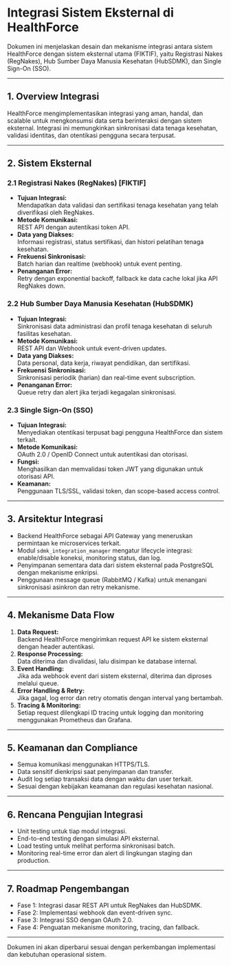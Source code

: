 # Integrasi Sistem Eksternal di HealthForce

Dokumen ini menjelaskan desain dan mekanisme integrasi antara sistem HealthForce dengan sistem eksternal utama (FIKTIF), yaitu Registrasi Nakes (RegNakes), Hub Sumber Daya Manusia Kesehatan (HubSDMK), dan Single Sign-On (SSO).

---

## 1. Overview Integrasi

HealthForce mengimplementasikan integrasi yang aman, handal, dan scalable untuk mengkonsumsi data serta berinteraksi dengan sistem eksternal. Integrasi ini memungkinkan sinkronisasi data tenaga kesehatan, validasi identitas, dan otentikasi pengguna secara terpusat.

---

## 2. Sistem Eksternal

### 2.1 Registrasi Nakes (RegNakes) [FIKTIF]
- **Tujuan Integrasi:**  
  Mendapatkan data validasi dan sertifikasi tenaga kesehatan yang telah diverifikasi oleh RegNakes.
- **Metode Komunikasi:**  
  REST API dengan autentikasi token API.
- **Data yang Diakses:**  
  Informasi registrasi, status sertifikasi, dan histori pelatihan tenaga kesehatan.
- **Frekuensi Sinkronisasi:**  
  Batch harian dan realtime (webhook) untuk event penting.
- **Penanganan Error:**  
  Retry dengan exponential backoff, fallback ke data cache lokal jika API RegNakes down.

### 2.2 Hub Sumber Daya Manusia Kesehatan (HubSDMK)
- **Tujuan Integrasi:**  
  Sinkronisasi data administrasi dan profil tenaga kesehatan di seluruh fasilitas kesehatan.
- **Metode Komunikasi:**  
  REST API dan Webhook untuk event-driven updates.
- **Data yang Diakses:**  
  Data personal, data kerja, riwayat pendidikan, dan sertifikasi.
- **Frekuensi Sinkronisasi:**  
  Sinkronisasi periodik (harian) dan real-time event subscription.
- **Penanganan Error:**  
  Queue retry dan alert jika terjadi kegagalan sinkronisasi.

### 2.3 Single Sign-On (SSO)
- **Tujuan Integrasi:**  
  Menyediakan otentikasi terpusat bagi pengguna HealthForce dan sistem terkait.
- **Metode Komunikasi:**  
  OAuth 2.0 / OpenID Connect untuk autentikasi dan otorisasi.
- **Fungsi:**  
  Menghasilkan dan memvalidasi token JWT yang digunakan untuk otorisasi API.
- **Keamanan:**  
  Penggunaan TLS/SSL, validasi token, dan scope-based access control.

---

## 3. Arsitektur Integrasi

- Backend HealthForce sebagai API Gateway yang meneruskan permintaan ke microservices terkait.
- Modul `sdmk_integration_manager` mengatur lifecycle integrasi: enable/disable koneksi, monitoring status, dan log.
- Penyimpanan sementara data dari sistem eksternal pada PostgreSQL dengan mekanisme enkripsi.
- Penggunaan message queue (RabbitMQ / Kafka) untuk menangani sinkronisasi asinkron dan retry mekanisme.

---

## 4. Mekanisme Data Flow

1. **Data Request:**  
   Backend HealthForce mengirimkan request API ke sistem eksternal dengan header autentikasi.
2. **Response Processing:**  
   Data diterima dan divalidasi, lalu disimpan ke database internal.
3. **Event Handling:**  
   Jika ada webhook event dari sistem eksternal, diterima dan diproses melalui queue.
4. **Error Handling & Retry:**  
   Jika gagal, log error dan retry otomatis dengan interval yang bertambah.
5. **Tracing & Monitoring:**  
   Setiap request dilengkapi ID tracing untuk logging dan monitoring menggunakan Prometheus dan Grafana.

---

## 5. Keamanan dan Compliance

- Semua komunikasi menggunakan HTTPS/TLS.
- Data sensitif dienkripsi saat penyimpanan dan transfer.
- Audit log setiap transaksi data dengan waktu dan user terkait.
- Sesuai dengan kebijakan keamanan dan regulasi kesehatan nasional.

---

## 6. Rencana Pengujian Integrasi

- Unit testing untuk tiap modul integrasi.
- End-to-end testing dengan simulasi API eksternal.
- Load testing untuk melihat performa sinkronisasi batch.
- Monitoring real-time error dan alert di lingkungan staging dan production.

---

## 7. Roadmap Pengembangan

- Fase 1: Integrasi dasar REST API untuk RegNakes dan HubSDMK.
- Fase 2: Implementasi webhook dan event-driven sync.
- Fase 3: Integrasi SSO dengan OAuth 2.0.
- Fase 4: Penguatan mekanisme monitoring, tracing, dan fallback.

---

Dokumen ini akan diperbarui sesuai dengan perkembangan implementasi dan kebutuhan operasional sistem.

